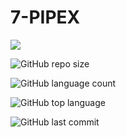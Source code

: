 # 7-PIPEX

<img src="https://github.com/byaliego/42-project-badges/blob/main/badges/pipexm.png" />

![GitHub repo size](https://img.shields.io/github/repo-size/xDeadpoolx/7-PIPEX?style=for-the-badge)

![GitHub language count](https://img.shields.io/github/languages/count/xDeadpoolx/7-PIPEX?style=for-the-badge)

![GitHub top language](https://img.shields.io/github/languages/top/xDeadpoolx/7-PIPEX?style=for-the-badge)

![GitHub last commit](https://img.shields.io/github/last-commit/xDeadpoolx/7-PIPEX?style=for-the-badge)
